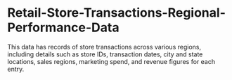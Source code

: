 # Retail-Store-Transactions-Regional-Performance-Data
This data has records of store transactions across various regions, including details such as store IDs, transaction dates, city and state locations, sales regions, marketing spend, and revenue figures for each entry.
